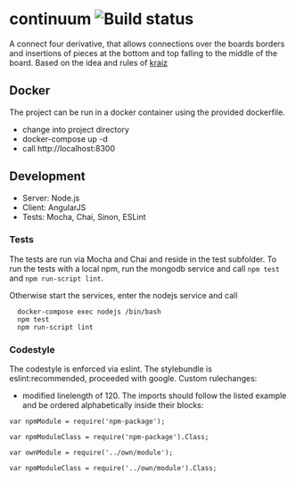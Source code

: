 # continuum ![Build status](https://travis-ci.org/nalch/continuum.svg?branch=master)

A connect four derivative, that allows connections over the boards borders and insertions of pieces at the bottom and top falling to the middle of the board.
Based on the idea and rules of [kraiz](https://github.com/kraiz)


## Docker

The project can be run in a docker container using the provided dockerfile.
- change into project directory
- docker-compose up -d
- call http://localhost:8300

## Development

- Server: Node.js
- Client: AngularJS
- Tests: Mocha, Chai, Sinon, ESLint

### Tests

The tests are run via Mocha and Chai and reside in the test subfolder.
To run the tests with a local npm, run the mongodb service and call `npm test` and `npm run-script lint`.

Otherwise start the services, enter the nodejs service and call
```
  docker-compose exec nodejs /bin/bash
  npm test
  npm run-script lint
```

### Codestyle

The codestyle is enforced via eslint. The stylebundle is eslint:recommended, proceeded with google.
Custom rulechanges:
  - modified linelength of 120.
The imports should follow the listed example and be ordered alphabetically inside their blocks:
```
var npmModule = require('npm-package');

var npmModuleClass = require('npm-package').Class;

var ownModule = require('../own/module');

var npmModuleClass = require('../own/module').Class;
```
